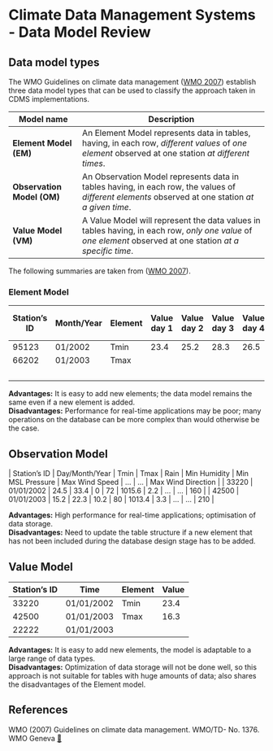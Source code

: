 # Climate Data Management Systems - Data Model Review

## Data model types

The WMO Guidelines on climate data management ([WMO 2007](#wmo_2007)) establish three data model types that can be used to classify the approach taken in CDMS implementations.

| Model name                 | Description |
|----------------------------|-------------|
| **Element Model (EM)**     | An Element Model represents data in tables, having, in each row, *different values* of *one element* observed at one station *at different times*. |
| **Observation Model (OM)** | An Observation Model represents data in tables having, in each row, the values of *different elements* observed at one station *at a given time*. |
| **Value Model (VM)**       | A Value Model will represent the data values in tables having, in each row, *only one value* of *one element* observed at one station *at a specific time*. |

The following summaries are taken from ([WMO 2007](#wmo_2007)).

### Element Model

| Station’s ID | Month/Year | Element | Value day 1 | Value day 2 | Value day 3 | Value day 4 | Value day 5 | … | … | Value day 31 |
|--------------|------------|---------|-------------|-------------|-------------|-------------|-------------|---|---|--------------|
| 95123        | 01/2002    | Tmin    | 23.4        | 25.2        | 28.3        | 26.5        | 27.8        | … | … | 24.9         |
| 66202        | 01/2003    | Tmax    |             |             |             |             |             | … | … |              |
|              |            |         |             |             |             |             |             | … | … |              |

**Advantages:** It is easy to add new elements; the data model remains the same even if a new element is added.\
**Disadvantages:** Performance for real-time applications may be poor; many operations on the database can be more complex than would otherwise be the case.

## Observation Model

| Station’s ID | Day/Month/Year | Tmin | Tmax | Rain | Min Humidity | Min MSL Pressure | Max Wind Speed | … | … | Max Wind Direction |
| 33220        | 01/01/2002     | 24.5 | 33.4 | 0    | 72           | 1015.6           | 2.2            | … | … | 160                |
| 42500        | 01/01/2003     | 15.2 | 22.3 | 10.2 | 80           | 1013.4           | 3.3            | … | … | 210                |

**Advantages:** High performance for real-time applications; optimisation of data storage.\
**Disadvantages:** Need to update the table structure if a new element that has not been included during the database design stage has to be added.

## Value Model

| Station’s ID | Time       |Element | Value |
|--------------|------------|--------|-------|
| 33220        | 01/01/2002 | Tmin   | 23.4  |
| 42500        | 01/01/2003 | Tmax   | 16.3  |
| 22222        | 01/01/2003 |        |       |

**Advantages:** It is easy to add new elements, the model is adaptable to a large range of data types.\
**Disadvantages:** Optimization of data storage will not be done well, so this approach is not suitable for tables with huge amounts of data; also shares the disadvantages of the Element model.

## References

<span id="wmo_2007">WMO (2007) Guidelines on climate data management. WMO/TD- No. 1376. WMO Geneva</span> [🔗](https://library.wmo.int/index.php?lvl=notice_display&id=16656)
